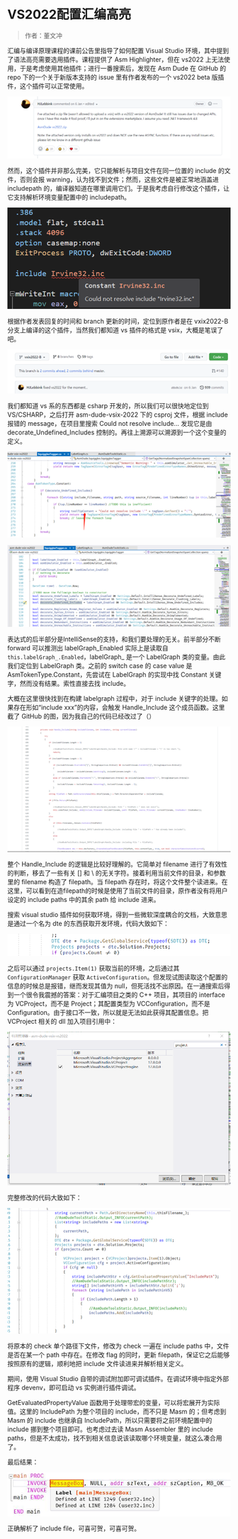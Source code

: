 # VS2022配置汇编高亮

> 作者：董文冲

汇编与编译原理课程的课前公告里指导了如何配置 Visual Studio 环境，其中提到了语法高亮需要选用插件。课程提供了 Asm Highlighter，但在 vs2022 上无法使用，于是考虑使用其他插件；进行一番搜索后，发现在 Asm Dude 在 GitHub 的 repo 下的一个关于新版本支持的 issue 里有作者发布的一个 vs2022 beta 版插件，这个插件可以正常使用。

![1664802236476](image/VS踩坑笔记/1664802236476.png)

然而，这个插件并非那么完美，它只能解析与项目文件在同一位置的 include 的文件，否则会报 warning，认为找不到文件；然而，这些文件是被正常地涵盖进 includepath 的，编译器知道在哪里调用它们。于是我考虑自行修改这个插件，让它支持解析环境变量配置中的 includepath。

![1664802638136](image/VS踩坑笔记/1664802638136.png)

根据作者发表回复的时间和 branch 更新的时间，定位到原作者是在 vxix2022-B 分支上编译的这个插件，当然我们都知道 vs 插件的格式是 vsix，大概是笔误了吧。

![1664802670056](image/VS踩坑笔记/1664802670056.png)

我们都知道 vs 系的东西都是 csharp 开发的，所以我们可以很快地定位到 VS/CSHARP，之后打开 asm-dude-vsix-2022 下的 csproj 文件，根据 include 报错的 message，在项目里搜索 Could not resolve include… 发现它是由 decorate_Undefined_Includes 控制的。再往上溯源可以溯源到一个这个变量的定义。

![1664802856771](image/VS踩坑笔记/1664802856771.png)

![1664803153705](image/VS踩坑笔记/1664803153705.png)

表达式的后半部分是IntelliSense的支持，和我们要处理的无关。前半部分不断 forward 可以推测出 labelGraph_Enabled 实际上是读取自 `this.labelGraph_.Enabled`，labelGraph_ 是一个 LabelGraph 类的变量。由此我们定位到 LabelGraph 类。之前的 switch case 的 case value 是 AsmTokenType.Constant，先尝试在 LabelGraph 的实现中找 Constant 关键字，然而没有结果。索性直接去找 include。

大概在这里很快找到在构建 labelgraph 过程中，对于 include 关键字的处理。如果存在形如“include xxx”的内容，会触发 Handle_Include 这个成员函数。这里截了 GitHub 的图，因为我自己的代码已经改过了（）

![1664804150886](image/VS踩坑笔记/1664804150886.png)

整个 Handle_Include 的逻辑是比较好理解的。它简单对 filename 进行了有效性的判断，移去了一些有关 [] 和 \ 的无关字符。接着利用当前文件的目录，和参数里的 filename 构造了 filepath。当 filepath 存在时，将这个文件整个读进来。在这里，可以看到在造filepath的时候是使用了当前文件的目录，原作者没有将用户设定的 include paths 中的其余 path 给 include 进来。

搜索 visual studio 插件如何获取环境，得到一些微软深度耦合的文档，大致意思是通过一个名为 dte 的东西获取开发环境，代码大致如下：

![1664808615752](image/VS踩坑笔记/1664808615752.png)

之后可以通过 `projects.Item(1)` 获取当前的环境，之后通过其 `ConfigurationManager` 获取 `ActiveConfiguration`。但发现试图读取这个配置的信息的时候总是报错，继而发现其值为 null，但死活找不出原因。在一通搜索后得到一个很令我震撼的答案：对于汇编项目之类的 C++ 项目，其项目的 interface 为 VCProject，而不是 Project；其配置类型为 VCConfiguration，而不是 Configuration。由于接口不一致，所以就是无法如此获得其配置信息。把 VCProject 相关的 dll 加入项目引用中：

![1664809550256](image/VS踩坑笔记/1664809550256.png)

完整修改的代码大致如下：

![1664809504736](image/VS踩坑笔记/1664809504736.png)

将原本的 check 单个路径下文件，修改为 check 一遍在 include paths 中，文件是否在某一个 path 中存在。在修改 flag 的同时，更新 filepath，保证它之后能够按照原有的逻辑，顺利地把 include 文件读进来并解析相关定义。

期间，使用 Visual Studio 自带的调试附加即可调试插件。在调试环境中指定外部程序 devenv，即可启动 vs 实例进行插件调试。

GetEvaluatedPropertyValue 函数用于处理带宏的变量，可以将宏展开为实际值。这里的 IncludePath 为整个项目的 include，而不只是 Masm 的；但考虑到 Masm 的 include 也继承自 IncludePath，所以只需要将之前环境配置中的 include 挪到整个项目即可。也考虑过去读 Masm Assembler 里的 include paths，但是不太成功，找不到相关信息说该读取哪个环境变量，就这么凑合用了。

最后结果：

![1664809835322](image/VS踩坑笔记/1664809835322.png)

正确解析了 include file，可喜可贺，可喜可贺。
